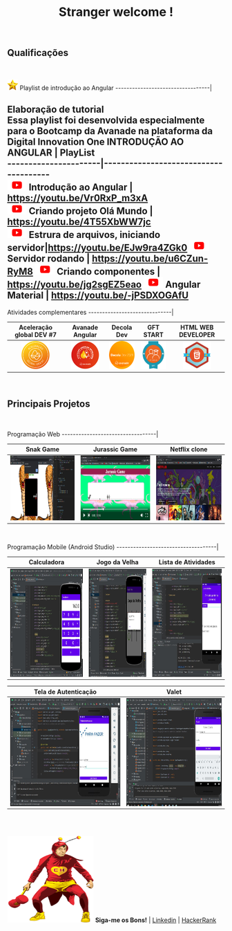 <h1 align="center">  Stranger welcome ! </h1>

<br>

<h2> Qualificações </h2>

<br>

 <img src="https://raw.githubusercontent.com/Josewesley2020/Josewesley2020/main/imagens/Outras/images-removebg-preview.png" width="25" height="25"> Playlist de introdução ao Angular 
 ----------------------------------|  

  **Elaboração de tutorial**   <br>
  Essa playlist foi desenvolvida especialmente para o Bootcamp da Avanade na plataforma da Digital Innovation One 
  INTRODUÇÃO AO ANGULAR | PlayList                             
----------------------|--------------------------------------                      
 <img src="https://raw.githubusercontent.com/Josewesley2020/Josewesley2020/main/imagens/Outras/youtube-play-icone-removebg-preview.png" width="45" height="25"> Introdução ao Angular | https://youtu.be/Vr0RxP_m3xA      
<img src="https://raw.githubusercontent.com/Josewesley2020/Josewesley2020/main/imagens/Outras/youtube-play-icone-removebg-preview.png" width="45" height="25"> Criando projeto Olá Mundo |  https://youtu.be/4T55XbWW7jc  
<img src="https://raw.githubusercontent.com/Josewesley2020/Josewesley2020/main/imagens/Outras/youtube-play-icone-removebg-preview.png" width="45" height="25"> Estrura de arquivos, iniciando servidor|https://youtu.be/EJw9ra4ZGk0
<img src="https://raw.githubusercontent.com/Josewesley2020/Josewesley2020/main/imagens/Outras/youtube-play-icone-removebg-preview.png" width="45" height="25"> Servidor rodando | https://youtu.be/u6CZun-RyM8
<img src="https://raw.githubusercontent.com/Josewesley2020/Josewesley2020/main/imagens/Outras/youtube-play-icone-removebg-preview.png" width="45" height="25"> Criando componentes | https://youtu.be/jg2sgEZ5eao
<img src="https://raw.githubusercontent.com/Josewesley2020/Josewesley2020/main/imagens/Outras/youtube-play-icone-removebg-preview.png" width="45" height="25"> Angular Material | https://youtu.be/-jPSDXOGAfU
-----------------------------------------------------------

Atividades complementares
------------------------------|

Aceleração global DEV #7 | Avanade Angular  | Decola Dev | GFT START | HTML WEB DEVELOPER
:------:|:------:|:------:|:------:|:------:
<img src="https://raw.githubusercontent.com/Josewesley2020/Josewesley2020/main/imagens/Bootcamps/ACELERACAO-GLOBAL-DEV%237.png" width="65" height="65">| <img src="https://raw.githubusercontent.com/Josewesley2020/Josewesley2020/main/imagens/Bootcamps/AVANADE_ANGULAR_DEVELOPER.png" width="65" height="65"> | <img src="https://raw.githubusercontent.com/Josewesley2020/Josewesley2020/main/imagens/Bootcamps/DECOLA-DEV_AVANADE_2021.png" width="65" height="65"> | <img src="https://raw.githubusercontent.com/Josewesley2020/Josewesley2020/main/imagens/Bootcamps/GFT_START_2021.png" width="65" height="65"> | <img src="https://raw.githubusercontent.com/Josewesley2020/Josewesley2020/main/imagens/Bootcamps/HTML-WEB-DEVELOPER.png" width="65" height="65">

<br>

<h2> Principais Projetos</h2>
<br>

Programação Web 
----------------------------------|

Snak Game | Jurassic Game | Netflix clone
----------|---------------|--------------
<img src="https://raw.githubusercontent.com/Josewesley2020/Josewesley2020/main/imagens/ProgramacaoWeb/Snak_game.jpg" width="300" height="150"> | <img src="https://raw.githubusercontent.com/Josewesley2020/Josewesley2020/main/imagens/ProgramacaoWeb/Jurasic_game.png" width="300" height="150"> | <img src="https://raw.githubusercontent.com/Josewesley2020/Josewesley2020/main/imagens/ProgramacaoWeb/Netflix_clone.jpg" width="300" height="150">

<br>

Programação Mobile (Android Studio)
------------------------------------|

 Calculadora | Jogo da Velha | Lista de Atividades 
 -------------|--------------|------------------|
 <img src="https://raw.githubusercontent.com/Josewesley2020/Josewesley2020/main/imagens/AndroidStudio/Calculadora.jpg" width="500" height="250">|  <img src="https://raw.githubusercontent.com/Josewesley2020/Josewesley2020/main/imagens/AndroidStudio/JogoDaVelha.jpg" width="500" height="250"> |  <img src="https://raw.githubusercontent.com/Josewesley2020/Josewesley2020/main/imagens/AndroidStudio/ListaDeAtividades.jpg" width="500" height="250">
 
Tela de Autenticação | Valet
---------------------|------
<img src="https://raw.githubusercontent.com/Josewesley2020/Josewesley2020/main/imagens/AndroidStudio/TelaDeAutenticacao.jpg" width="500" height="250"> |  <img src="https://raw.githubusercontent.com/Josewesley2020/Josewesley2020/main/imagens/AndroidStudio/Valet2.jpg" width="500" height="250">

<br>
<br>

<img src="https://raw.githubusercontent.com/Josewesley2020/Josewesley2020/main/imagens/Outras/chapola.png" width="200" height="200"> **Siga-me os Bons!** | [Linkedin](https://www.linkedin.com/in/jos%C3%A9-wesley-da-silva-220376200/) | [HackerRank](https://www.hackerrank.com/jwes_ofc1994)
